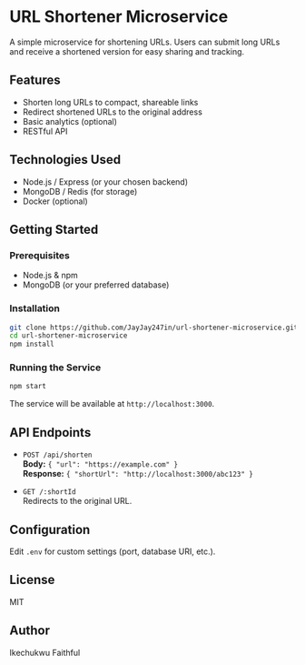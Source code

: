 # URL Shortener Microservice

A simple microservice for shortening URLs. Users can submit long URLs and receive a shortened version for easy sharing and tracking.

## Features

- Shorten long URLs to compact, shareable links
- Redirect shortened URLs to the original address
- Basic analytics (optional)
- RESTful API

## Technologies Used

- Node.js / Express (or your chosen backend)
- MongoDB / Redis (for storage)
- Docker (optional)

## Getting Started

### Prerequisites

- Node.js & npm
- MongoDB (or your preferred database)

### Installation

```bash
git clone https://github.com/JayJay247in/url-shortener-microservice.git
cd url-shortener-microservice
npm install
```

### Running the Service

```bash
npm start
```

The service will be available at `http://localhost:3000`.

## API Endpoints

- `POST /api/shorten`  
    **Body:** `{ "url": "https://example.com" }`  
    **Response:** `{ "shortUrl": "http://localhost:3000/abc123" }`

- `GET /:shortId`  
    Redirects to the original URL.

## Configuration

Edit `.env` for custom settings (port, database URI, etc.).

## License

MIT

## Author

Ikechukwu Faithful